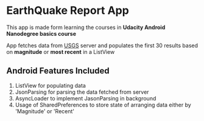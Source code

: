 # EarthQuake Report App

This app is made form learning the courses in **Udacity Android Nanodegree basics course**

App fetches data from [USGS](https://earthquake.usgs.gov/) server and populates
the first 30 results based on **magnitude** or **most recent** in a ListView

## Android Features Included
1. ListView for populating data
2. JsonParsing for parsing the data fetched from server
3. AsyncLoader to implement JasonParsing in background
4. Usage of SharedPreferences to store state of arranging data either by 'Magnitude' or 'Recent'

